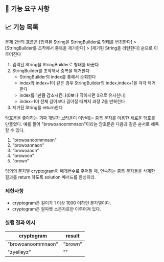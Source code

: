 ## 🚀 기능 요구 사항

## 📈 기능 목록

문제 2번의 흐름은 [입력된 String을 StringBuilder로 형태를 변경한다] > [StringBuilder를 조작해서 중복을 제거한다] > [제거된 String을 리턴한다] 순으로 이루어진다

1. 입력된 String을 StringBuilder로 형태를 바꾼다
2. StringBuilder를 조작해서 중복을 제거한다
   - StringBuilder의 index를 통해서 순회한다
   - index와 index+1이 같은 경우 StringBuilder의 index,index+1을 각각 제거한다
   - index를 1만큼 감소시킨다(0보다 작아지면 0으로 유지한다)
   - index+1이 전체 길이보다 길어질 때까지 과정 2를 반복한다
3. 제거된 String을 return한다

암호문을 좋아하는 괴짜 개발자 브라운이 이번에는 중복 문자를 이용한 새로운 암호를 만들었다. 예를 들어 "browoanoommnaon"이라는 암호문은 다음과 같은 순서로 해독할 수 있다.

1. "browoanoommnaon"
2. "browoannaon"
3. "browoaaon"
4. "browoon"
5. "brown"

임의의 문자열 cryptogram이 매개변수로 주어질 때, 연속하는 중복 문자들을 삭제한 결과를 return 하도록 solution 메서드를 완성하라.

### 제한사항

- cryptogram은 길이가 1 이상 1000 이하인 문자열이다.
- cryptogram은 알파벳 소문자로만 이루어져 있다.

### 실행 결과 예시

| cryptogram | result |
| --- | --- |
| "browoanoommnaon" | "brown" |
| "zyelleyz" | "" |

